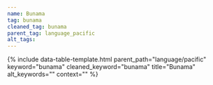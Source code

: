 ```yaml
---
name: Bunama
tag: bunama
cleaned_tag: bunama
parent_tag: language_pacific
alt_tags: 
---
```


{% include data-table-template.html 
  parent_path="language/pacific" 
  keyword="bunama" 
  cleaned_keyword="bunama" 
  title="Bunama"
  alt_keywords=""
  context=""
%}

